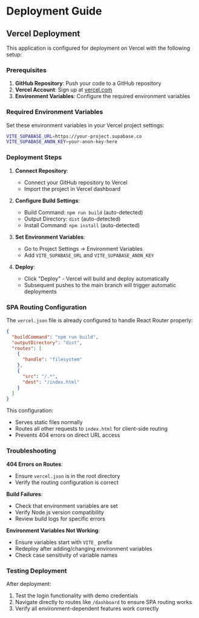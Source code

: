 # Deployment Guide

## Vercel Deployment

This application is configured for deployment on Vercel with the following setup:

### Prerequisites

1. **GitHub Repository**: Push your code to a GitHub repository
2. **Vercel Account**: Sign up at [vercel.com](https://vercel.com)
3. **Environment Variables**: Configure the required environment variables

### Required Environment Variables

Set these environment variables in your Vercel project settings:

```bash
VITE_SUPABASE_URL=https://your-project.supabase.co
VITE_SUPABASE_ANON_KEY=your-anon-key-here
```

### Deployment Steps

1. **Connect Repository**: 
   - Connect your GitHub repository to Vercel
   - Import the project in Vercel dashboard

2. **Configure Build Settings**:
   - Build Command: `npm run build` (auto-detected)
   - Output Directory: `dist` (auto-detected)
   - Install Command: `npm install` (auto-detected)

3. **Set Environment Variables**:
   - Go to Project Settings → Environment Variables
   - Add `VITE_SUPABASE_URL` and `VITE_SUPABASE_ANON_KEY`

4. **Deploy**:
   - Click "Deploy" - Vercel will build and deploy automatically
   - Subsequent pushes to the main branch will trigger automatic deployments

### SPA Routing Configuration

The `vercel.json` file is already configured to handle React Router properly:

```json
{
  "buildCommand": "npm run build",
  "outputDirectory": "dist",
  "routes": [
    {
      "handle": "filesystem"
    },
    {
      "src": "/.*",
      "dest": "/index.html"
    }
  ]
}
```

This configuration:
- Serves static files normally
- Routes all other requests to `index.html` for client-side routing
- Prevents 404 errors on direct URL access

### Troubleshooting

**404 Errors on Routes**:
- Ensure `vercel.json` is in the root directory
- Verify the routing configuration is correct

**Build Failures**:
- Check that environment variables are set
- Verify Node.js version compatibility
- Review build logs for specific errors

**Environment Variables Not Working**:
- Ensure variables start with `VITE_` prefix
- Redeploy after adding/changing environment variables
- Check case sensitivity of variable names

### Testing Deployment

After deployment:
1. Test the login functionality with demo credentials
2. Navigate directly to routes like `/dashboard` to ensure SPA routing works
3. Verify all environment-dependent features work correctly